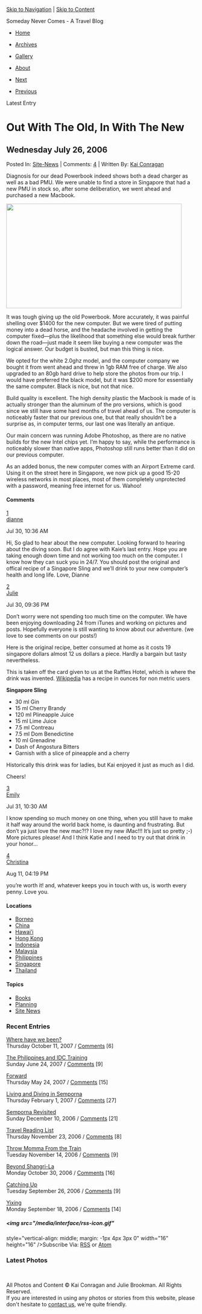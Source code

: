 [Skip to Navigation](#globalnav) | [Skip to Content](#content)

Someday Never Comes - A Travel Blog

- <span id="home-btn">[Home](/ "Homepage")</span>
- <span id="words-btn"><a href="/archives/" class="active"
  title="View Site Archives"><span>Archives</span></a></span>
- <span id="photos-btn">[Gallery](/gallery/ "Photos Taken On Our Trip")</span>
- <span id="about-btn">[About](/about/ "View Site Archives")</span>

- <span id="next"><a href="http://somedaynevercomes.com/article/diving-at-pulau-sipadan"
  rel="next" title="Diving at Pulau Sipadan"><span>Next </span></a></span>
- <span id="prev"><a href="http://somedaynevercomes.com/article/computer-woes" rel="prev"
  title="Computer Woes"><span>Previous</span></a></span>

Latest Entry

# Out With The Old, In With The New

## Wednesday July 26, 2006

Posted In: <a href="http://somedaynevercomes.com/category/Site-News/"
rel="tag">Site-News</a> | Comments:
[4](#comments "Jump To Entry Comments") | Written By: [Kai
Conragan](/about/ "Learn More About The Author")

Diagnosis for our dead Powerbook indeed shows both a dead charger as
well as a bad PMU. We were unable to find a store in Singapore that had
a new PMU in stock so, after some deliberation, we went ahead and
purchased a new Macbook.

<img src="http://somedaynevercomes.com/images/115.jpg" width="465"
height="277" />

It was tough giving up the old Powerbook. More accurately, it was
painful shelling over $1400 for the new computer. But we were tired of
putting money into a dead horse, and the headache involved in getting
the computer fixed—plus the likelihood that something else would break
further down the road—just made it seem like buying a new computer was
the logical answer. Our budget is busted, but man this thing is nice.

We opted for the white 2.0ghz model, and the computer company we bought
it from went ahead and threw in 1gb RAM free of charge. We also upgraded
to an 80gb hard drive to help store the photos from our trip. I would
have preferred the black model, but it was $200 more for essentially the
same computer. Black is nice, but not that nice.

Build quality is excellent. The high density plastic the Macbook is made
of is actually stronger than the aluminum of the pro versions, which is
good since we still have some hard months of travel ahead of us. The
computer is noticeably faster that our previous one, but that really
shouldn’t be a surprise as, in computer terms, our last one was
literally an antique.

Our main concern was running Adobe Photoshop, as there are no native
builds for the new Intel chips yet. I’m happy to say, while the
performance is noticeably slower than native apps, Photoshop still runs
better than it did on our previous computer.

As an added bonus, the new computer comes with an Airport Extreme card.
Using it on the street here in Singapore, we now pick up a good 15-20
wireless networks in most places, most of them completely unprotected
with a password, meaning free internet for us. Wahoo!

#### <span id="comment">Comments</span>

<a
href="http://somedaynevercomes.com/article/out-with-the-old-in-with-the-new#c000182"
id="c000182">1</a>  
<a href="mailto:dianne@palcare.org" rel="nofollow">dianne</a>

Jul 30, 10:36 AM

Hi, So glad to hear about the new computer. Looking forward to hearing
about the diving soon. But I do agree with Kaie’s last entry. Hope you
are taking enough down time and not working too much on the computer. I
know how they can suck you in 24/7. You should post the original and
offical recipe of a Singapore Sling and we’ll drink to your new
computer’s health and long life. Love, Dianne

<a
href="http://somedaynevercomes.com/article/out-with-the-old-in-with-the-new#c000183"
id="c000183">2</a>  
<a href="http://somedaynevercomes.com" rel="nofollow">Julie</a>

Jul 30, 09:36 PM

Don’t worry were not spending too much time on the computer. We have
been enjoying downloading 24 from iTunes and working on pictures and
posts. Hopefully everyone is still wanting to know about our adventure.
(we love to see comments on our posts!)

Here is the original recipe, better consumed at home as it costs 19
singapore dollars almost 12 us dollars a piece. Hardly a bargain but
tasty nevertheless.

This is taken off the card given to us at the Raffles Hotel, which is
where the drink was invented.
[Wikipedia](http://en.wikipedia.org/wiki/Singapore_Sling "visit site")
has a recipe in ounces for non metric users

**Singapore Sling**

- 30 ml Gin
- 15 ml Cherry Brandy
- 120 ml Plineapple Juice
- 15 ml Lime Juice
- 7.5 ml Contreau
- 7.5 ml Dom Benedictine
- 10 ml Grenadine
- Dash of Angostura Bitters
- Garnish with a slice of pineapple and a cherry

Historically this drink was for ladies, but Kai enjoyed it just as much
as I did.

Cheers!

<a
href="http://somedaynevercomes.com/article/out-with-the-old-in-with-the-new#c000185"
id="c000185">3</a>  
<a href="mailto:emilykavila@yahoo.com" rel="nofollow">Emily</a>

Jul 31, 10:30 AM

I know spending so much money on one thing, when you still have to make
it half way around the world back home, is daunting and frustrating. But
don’t ya just love the new mac?!? I love my new iMac!!! It’s just so
pretty ;-) More pictures please! And I think Katie and I need to try out
that drink in your honor…

<a
href="http://somedaynevercomes.com/article/out-with-the-old-in-with-the-new#c000214"
id="c000214">4</a>  
<a href="mailto:christina_kelso@hotmail.com"
rel="nofollow">Christina</a>

Aug 11, 04:19 PM

you’re worth it! and, whatever keeps you in touch with us, is worth
every penny. Love you.

#### Locations

- [Borneo](http://somedaynevercomes.com/category/Borneo/)
- [China](http://somedaynevercomes.com/category/China/)
- [Hawai’i](http://somedaynevercomes.com/category/Hawaii/)
- [Hong Kong](http://somedaynevercomes.com/category/Hong-Kong/)
- [Indonesia](http://somedaynevercomes.com/category/Indonesia/)
- [Malaysia](http://somedaynevercomes.com/category/Malaysia/)
- [Philippines](http://somedaynevercomes.com/category/Philippines/)
- [Singapore](http://somedaynevercomes.com/category/Singapore/)
- [Thailand](http://somedaynevercomes.com/category/Thailand/)

#### Topics

- [Books](http://somedaynevercomes.com/category/Books/)
- [Planning](http://somedaynevercomes.com/category/planning/)
- [Site News](http://somedaynevercomes.com/category/Site-News/)

### Recent Entries

<a href="http://somedaynevercomes.com/article/where-have-we-been"
rel="bookmark">Where have we been?</a>  
<span class="date">Thursday October 11, 2007</span> / <a
href="http://somedaynevercomes.com/article/where-have-we-been#comment"
class="comments_invite">Comments</a> \[6\]

<a
href="http://somedaynevercomes.com/article/the-philippines-and-idc-training"
rel="bookmark">The Philippines and IDC Training</a>  
<span class="date">Sunday June 24, 2007</span> / <a
href="http://somedaynevercomes.com/article/the-philippines-and-idc-training#comment"
class="comments_invite">Comments</a> \[9\]

<a href="http://somedaynevercomes.com/article/forward"
rel="bookmark">Forward</a>  
<span class="date">Thursday May 24, 2007</span> /
<a href="http://somedaynevercomes.com/article/forward#comment"
class="comments_invite">Comments</a> \[15\]

<a
href="http://somedaynevercomes.com/article/living-and-diving-in-semporna"
rel="bookmark">Living and Diving in Semporna</a>  
<span class="date">Thursday February 1, 2007</span> / <a
href="http://somedaynevercomes.com/article/living-and-diving-in-semporna#comment"
class="comments_invite">Comments</a> \[27\]

<a href="http://somedaynevercomes.com/article/semporna-revisited"
rel="bookmark">Semporna Revisited</a>  
<span class="date">Sunday December 10, 2006</span> / <a
href="http://somedaynevercomes.com/article/semporna-revisited#comment"
class="comments_invite">Comments</a> \[21\]

<a href="http://somedaynevercomes.com/books/travel-reading-list"
rel="bookmark">Travel Reading List</a>  
<span class="date">Thursday November 23, 2006</span> /
<a href="http://somedaynevercomes.com/books/travel-reading-list#comment"
class="comments_invite">Comments</a> \[8\]

<a
href="http://somedaynevercomes.com/article/throw-momma-from-the-train"
rel="bookmark">Throw Momma From the Train</a>  
<span class="date">Tuesday November 14, 2006</span> / <a
href="http://somedaynevercomes.com/article/throw-momma-from-the-train#comment"
class="comments_invite">Comments</a> \[9\]

<a href="http://somedaynevercomes.com/article/beyond-shangri-la"
rel="bookmark">Beyond Shangri-La</a>  
<span class="date">Monday October 30, 2006</span> /
<a href="http://somedaynevercomes.com/article/beyond-shangri-la#comment"
class="comments_invite">Comments</a> \[16\]

<a href="http://somedaynevercomes.com/article/catching-up"
rel="bookmark">Catching Up</a>  
<span class="date">Tuesday September 26, 2006</span> /
<a href="http://somedaynevercomes.com/article/catching-up#comment"
class="comments_invite">Comments</a> \[9\]

<a href="http://somedaynevercomes.com/article/yixing"
rel="bookmark">Yixing</a>  
<span class="date">Monday September 18, 2006</span> /
<a href="http://somedaynevercomes.com/article/yixing#comment"
class="comments_invite">Comments</a> \[14\]

##### <img src="/media/interface/rss-icon.gif"
style="vertical-align: middle; margin: -1px 4px 3px 0" width="16"
height="16" />Subscribe Via:  [RSS](http://www.somedaynevercomes.com/rss/ "xml_feed_title") or [Atom](http://www.somedaynevercomes.com/atom/ "xml_feed_title")

### Latest Photos

 

All Photos and Content © Kai Conragan and Julie Brookman. All Rights
Reserved.  
If you are interested in using any photos or stories from this website,
please don't hesitate to [contact
us](mailto:info@somedaynevercomes.com "Send Us An Email"), we're quite
friendly.
